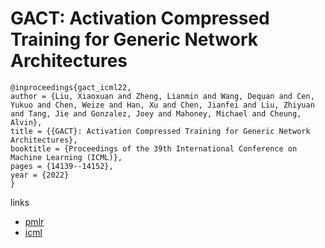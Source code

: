 # GACT: Activation Compressed Training for Generic Network Architectures

```
@inproceedings{gact_icml22,
author = {Liu, Xiaoxuan and Zheng, Lianmin and Wang, Dequan and Cen, Yukuo and Chen, Weize and Han, Xu and Chen, Jianfei and Liu, Zhiyuan and Tang, Jie and Gonzalez, Joey and Mahoney, Michael and Cheung, Alvin},
title = {{GACT}: Activation Compressed Training for Generic Network Architectures},
booktitle = {Proceedings of the 39th International Conference on Machine Learning (ICML)},
pages = {14139--14152},
year = {2022}
}
```

links
 - [pmlr](https://proceedings.mlr.press/v162/liu22v.html)
- [icml](https://icml.cc/Conferences/2022/Schedule?showEvent=17190)
